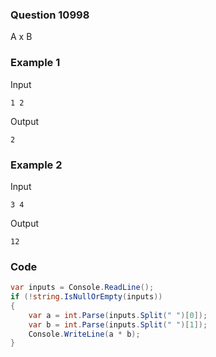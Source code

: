 ### Question 10998
A x B

### Example 1
Input
```
1 2
```
Output
```
2
```

### Example 2
Input 
```
3 4
```
Output
```
12
```
### Code
```c#
var inputs = Console.ReadLine();
if (!string.IsNullOrEmpty(inputs))
{
    var a = int.Parse(inputs.Split(" ")[0]);
    var b = int.Parse(inputs.Split(" ")[1]);
    Console.WriteLine(a * b);
}

```
